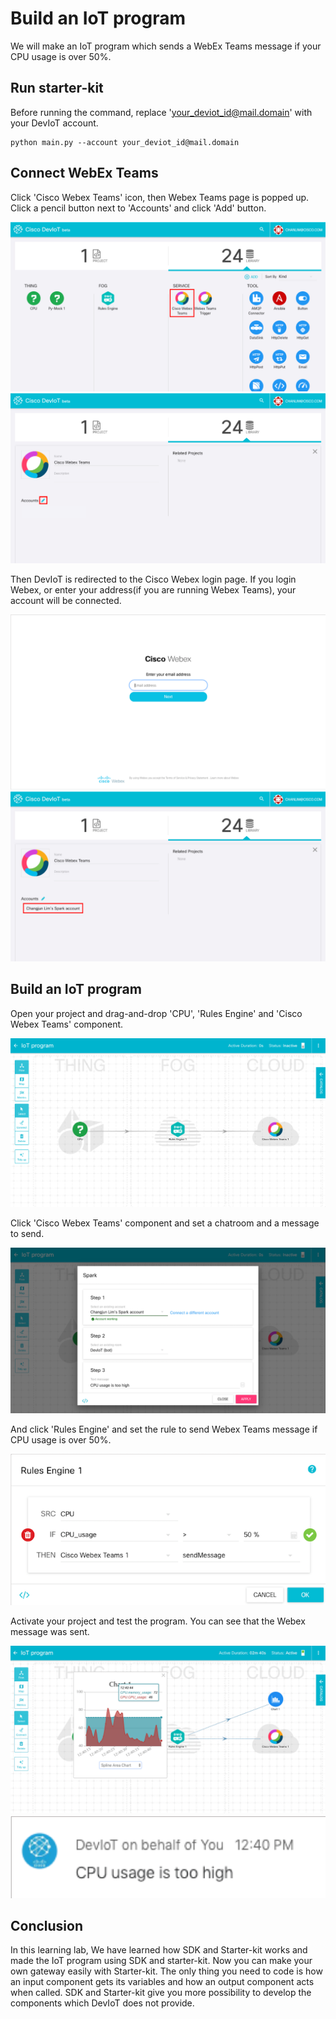 # Build an IoT program

We will make an IoT program which sends a WebEx Teams message if your CPU usage is over 50%.

## Run starter-kit
Before running the command, replace 'your_deviot_id@mail.domain' with your DevIoT account.
```
python main.py --account your_deviot_id@mail.domain
```
## Connect WebEx Teams
Click 'Cisco Webex Teams' icon, then Webex Teams page is popped up. Click a pencil button next to 'Accounts' and click 'Add' button.

![figure](assets/images/5-2-webex.png)
![figure](assets/images/5-2-account.png)

Then DevIoT is redirected to the Cisco Webex login page. If you login Webex, or enter your address(if you are running Webex Teams), your account will be connected.

![figure](assets/images/5-2-add.png)
![figure](assets/images/5-2-added.png)


## Build an IoT program
Open your project and drag-and-drop 'CPU', 'Rules Engine' and 'Cisco Webex Teams' component.

![figure](assets/images/5-3-project.png)

Click 'Cisco Webex Teams' component and set a chatroom and a message to send.

![figure](assets/images/5-3-webex-message.png)

And click 'Rules Engine' and set the rule to send Webex Teams message if CPU usage is over 50%.

![figure](assets/images/5-3-rule.png)

Activate your project and test the program. You can see that the Webex message was sent.

![figure](assets/images/5-3-test.png)
![figure](assets/images/5-3-message.png)


## Conclusion
In this learning lab, We have learned how SDK and Starter-kit works and made the IoT program using SDK and starter-kit. Now you can make your own gateway easily with Starter-kit. The only thing you need to code is how an input component gets its variables and how an output component acts when called. SDK and Starter-kit give you more possibility to develop the components which DevIoT does not provide.
